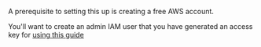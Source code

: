 A prerequisite to setting this up is creating a free AWS account.

You'll want to create an admin IAM user that you have generated an access key for [using this guide](https://docs.aws.amazon.com/cli/latest/userguide/cli-authentication-user.html)
